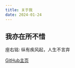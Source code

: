 ```yaml
---
title: 关于我
date: 2024-01-24
---
```


## 我亦在所不惜

座右铭: 纵有疾风起，人生不言弃

[GitHub主页](https://github.com/Novicenew)
